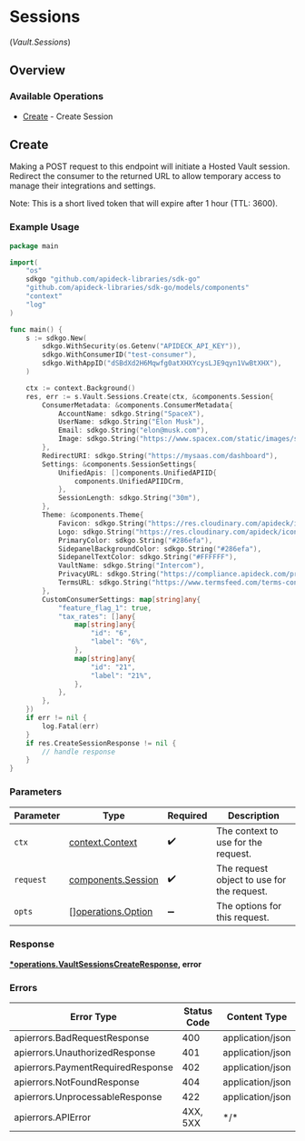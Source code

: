 # Sessions
(*Vault.Sessions*)

## Overview

### Available Operations

* [Create](#create) - Create Session

## Create

Making a POST request to this endpoint will initiate a Hosted Vault session. Redirect the consumer to the returned
URL to allow temporary access to manage their integrations and settings.

Note: This is a short lived token that will expire after 1 hour (TTL: 3600).


### Example Usage

```go
package main

import(
	"os"
	sdkgo "github.com/apideck-libraries/sdk-go"
	"github.com/apideck-libraries/sdk-go/models/components"
	"context"
	"log"
)

func main() {
    s := sdkgo.New(
        sdkgo.WithSecurity(os.Getenv("APIDECK_API_KEY")),
        sdkgo.WithConsumerID("test-consumer"),
        sdkgo.WithAppID("dSBdXd2H6Mqwfg0atXHXYcysLJE9qyn1VwBtXHX"),
    )

    ctx := context.Background()
    res, err := s.Vault.Sessions.Create(ctx, &components.Session{
        ConsumerMetadata: &components.ConsumerMetadata{
            AccountName: sdkgo.String("SpaceX"),
            UserName: sdkgo.String("Elon Musk"),
            Email: sdkgo.String("elon@musk.com"),
            Image: sdkgo.String("https://www.spacex.com/static/images/share.jpg"),
        },
        RedirectURI: sdkgo.String("https://mysaas.com/dashboard"),
        Settings: &components.SessionSettings{
            UnifiedApis: []components.UnifiedAPIID{
                components.UnifiedAPIIDCrm,
            },
            SessionLength: sdkgo.String("30m"),
        },
        Theme: &components.Theme{
            Favicon: sdkgo.String("https://res.cloudinary.com/apideck/icons/intercom"),
            Logo: sdkgo.String("https://res.cloudinary.com/apideck/icons/intercom"),
            PrimaryColor: sdkgo.String("#286efa"),
            SidepanelBackgroundColor: sdkgo.String("#286efa"),
            SidepanelTextColor: sdkgo.String("#FFFFFF"),
            VaultName: sdkgo.String("Intercom"),
            PrivacyURL: sdkgo.String("https://compliance.apideck.com/privacy-policy"),
            TermsURL: sdkgo.String("https://www.termsfeed.com/terms-conditions/957c85c1b089ae9e3219c83eff65377e"),
        },
        CustomConsumerSettings: map[string]any{
            "feature_flag_1": true,
            "tax_rates": []any{
                map[string]any{
                    "id": "6",
                    "label": "6%",
                },
                map[string]any{
                    "id": "21",
                    "label": "21%",
                },
            },
        },
    })
    if err != nil {
        log.Fatal(err)
    }
    if res.CreateSessionResponse != nil {
        // handle response
    }
}
```

### Parameters

| Parameter                                                | Type                                                     | Required                                                 | Description                                              |
| -------------------------------------------------------- | -------------------------------------------------------- | -------------------------------------------------------- | -------------------------------------------------------- |
| `ctx`                                                    | [context.Context](https://pkg.go.dev/context#Context)    | :heavy_check_mark:                                       | The context to use for the request.                      |
| `request`                                                | [components.Session](../../models/components/session.md) | :heavy_check_mark:                                       | The request object to use for the request.               |
| `opts`                                                   | [][operations.Option](../../models/operations/option.md) | :heavy_minus_sign:                                       | The options for this request.                            |

### Response

**[*operations.VaultSessionsCreateResponse](../../models/operations/vaultsessionscreateresponse.md), error**

### Errors

| Error Type                        | Status Code                       | Content Type                      |
| --------------------------------- | --------------------------------- | --------------------------------- |
| apierrors.BadRequestResponse      | 400                               | application/json                  |
| apierrors.UnauthorizedResponse    | 401                               | application/json                  |
| apierrors.PaymentRequiredResponse | 402                               | application/json                  |
| apierrors.NotFoundResponse        | 404                               | application/json                  |
| apierrors.UnprocessableResponse   | 422                               | application/json                  |
| apierrors.APIError                | 4XX, 5XX                          | \*/\*                             |
